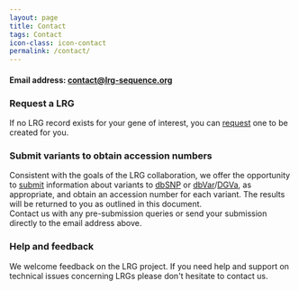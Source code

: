 ```yaml
---
layout: page
title: Contact
tags: Contact
icon-class: icon-contact
permalink: /contact/
---
```


<div class="page_info">
  <h4 class="info_highlighted">Email address: <a href="mailto:contact@lrg-sequence.org">contact@lrg-sequence.org</a></h4>
</div>

### Request a LRG

If no LRG record exists for your gene of interest, you can [request](/lrg-request) one to be created for you.  


### Submit variants to obtain accession numbers

Consistent with the goals of the LRG collaboration, we offer the opportunity to [submit](/submit-variants) information about variants to [dbSNP](http://www.ncbi.nlm.nih.gov/projects/SNP/) or [dbVar](http://www.ncbi.nlm.nih.gov/dbvar)/[DGVa](http://www.ebi.ac.uk/dgva/), as appropriate, and obtain an accession number for each variant. The results will be returned to you as outlined in this document.  
Contact us with any pre-submission queries or send your submission directly to the email address above.  


### Help and feedback

We welcome feedback on the LRG project.  If you need help and support on technical issues concerning LRGs please don't hesitate to contact us.